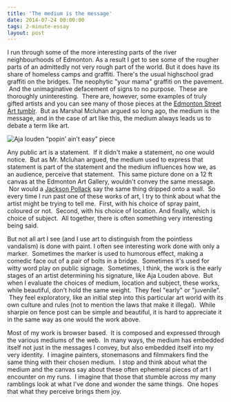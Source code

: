```yaml
---
title: 'The medium is the message'
date: 2014-07-24 00:00:00 
tags: 2-minute-essay
layout: post
---
```

I run through some of the more interesting parts of the river neighbourhoods of Edmonton. As a result I get to see some of the rougher parts of an admittedly not very rough part of the world. But it does have its share of homeless camps and graffiti. There's the usual highschool grad graffiti on the bridges. The neophytic "your mama" graffiti on the pavement. &nbsp;And the unimaginative defacement of signs to no purpose. &nbsp;These are thoroughly uninteresting. &nbsp;There are, however, some examples of truly gifted artists and you can see many of those pieces at the [Edmonton Street Art tumblr](http://yegstreetart.tumblr.com/). &nbsp;But as Marshal Mcluhan argued so long ago, the medium is the message, and in the case of art like this, the medium always leads us to debate a term like art.

![Aja louden “popin’ ain’t easy” piece](http://37.media.tumblr.com/6c794996de38a1a3e64aab50d8cadeec/tumblr_mkg06sip8B1rbdoayo2_1280.jpg)


Any public art is a statement. &nbsp;If it didn't make a statement, no one would notice. &nbsp;But as Mr. Mcluhan argued, the medium used to express that statement is part of the statement and the medium influences how we, as an audience, perceive that statement. &nbsp;This same picture done on a 12 ft canvas at the Edmonton Art Gallery, wouldn't convey the same message. &nbsp;Nor would a [Jackson Pollack](http://www.fisme.science.uu.nl/rekenweb/groterekendag/2007/groep78/images/019.jpg)&nbsp;say the same thing dripped onto a wall. &nbsp;So every time I run past one of these works of art, I try to think about what the artist might be trying to tell me. &nbsp;First, with his choice of spray paint, coloured or not. &nbsp;Second, with his choice of location. And finally, which is choice of subject. &nbsp;All together, there is often something very interesting being said.

But not all art I see (and I use art to distinguish from the pointless vandalism) is done with paint. I often see interesting work done with only a marker. &nbsp;Sometimes the marker is used to humorous effect, making a comedic face out of a pair of bolts in a bridge. &nbsp;Sometimes it's used for witty word play on public signage. &nbsp;Sometimes, I think, the work is the early stages of an artist determining his signature, like Aja Louden above. &nbsp;But when I evaluate the choices of medium, location and subject, these works, while beautiful, don't hold the same weight. &nbsp;They feel "early" or "juvenile". &nbsp;They feel exploratory, like an initial step into this particular art world with its own culture and rules (not to mention the laws that make it illegal). &nbsp;While sharpie on fence post can be simple and beautiful, it is hard to appreciate it in the same way as one would the work above.

Most of my work is browser based. &nbsp;It is composed and expressed through the various mediums of the web. &nbsp;In many ways, the medium has embedded itself not just in the messages I convey, but also embedded itself into my very identity. &nbsp;I imagine painters, stonemasons and filmmakers find the same thing with their chosen medium. &nbsp;I stop and think about what the medium and the canvas say about these often ephemeral pieces of art I encounter on my runs. &nbsp;I imagine that those that stumble across my many ramblings look at what I've done and wonder the same things. &nbsp;One hopes that what they perceive brings them joy.

